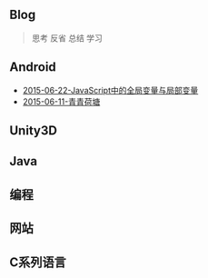 Blog
--------
> 思考 反省 总结 学习

Android
----


- [2015-06-22-JavaScript中的全局变量与局部变量](__P__/tech/JavaScript/2015-06-22-JavaScript中的全局变量与局部变量.md)
- [2015-06-11-青青荷塘](2015/2015-06-11-青青荷塘.md)


Unity3D
----





Java
----



编程
----



网站
----



C系列语言
----




